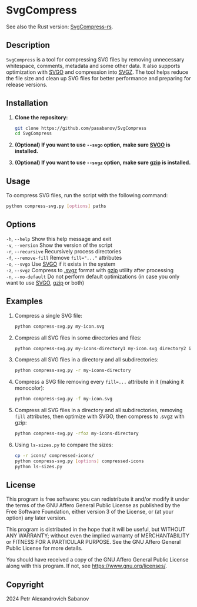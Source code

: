 # SvgCompress

See also the Rust version: [SvgCompress-rs](https://github.com/pasabanov/svgCompress-rs).

## Description

`SvgCompress` is a tool for compressing SVG files by removing unnecessary whitespace, comments, metadata and some other data. It also supports optimization with [SVGO](https://github.com/svg/svgo) and compression into [SVGZ](https://ru.wikipedia.org/wiki/SVG#SVGZ). The tool helps reduce the file size and clean up SVG files for better performance and preparing for release versions.

## Installation

1. **Clone the repository:**

	```sh
	git clone https://github.com/pasabanov/SvgCompress
	cd SvgCompress
	```

2. **(Optional) If you want to use `--svgo` option, make sure [SVGO](https://github.com/svg/svgo) is installed.**

3. **(Optional) If you want to use `--svgz` option, make sure [gzip](https://www.gnu.org/software/gzip/) is installed.**

## Usage

To compress SVG files, run the script with the following command:

```sh
python compress-svg.py [options] paths
```

## Options

`-h`, `--help` Show this help message and exit  
`-v`, `--version` Show the version of the script  
`-r`, `--recursive` Recursively process directories  
`-f`, `--remove-fill` Remove `fill="..."` attributes  
`-o`, `--svgo` Use [SVGO](https://github.com/svg/svgo) if it exists in the system  
`-z`, `--svgz` Compress to [.svgz](https://ru.wikipedia.org/wiki/SVG#SVGZ) format with [gzip](https://www.gnu.org/software/gzip/) utility after processing  
`-n`, `--no-default` Do not perform default optimizations (in case you only want to use [SVGO](https://github.com/svg/svgo), [gzip](https://www.gnu.org/software/gzip/) or both)

## Examples
1. Compress a single SVG file:
	```sh
	python compress-svg.py my-icon.svg
	```
2. Compress all SVG files in some directories and files:
	```sh
	python compress-svg.py my-icons-directory1 my-icon.svg directory2 icon2.svg
	```
3. Compress all SVG files in a directory and all subdirectories:
	```sh
	python compress-svg.py -r my-icons-directory
   ```
4. Compress a SVG file removing every `fill=...` attribute in it (making it monocolor):
	```sh
	python compress-svg.py -f my-icon.svg
	```
5. Compress all SVG files in a directory and all subdirectories, removing `fill` attributes, then optimize with SVGO, then compress to .svgz with gzip:
	```sh
	python compress-svg.py -rfoz my-icons-directory
	```
6. Using `ls-sizes.py` to compare the sizes:
	```sh
	cp -r icons/ compressed-icons/
	python compress-svg.py [options] compressed-icons
	python ls-sizes.py
	```

## License

This program is free software: you can redistribute it and/or modify
it under the terms of the GNU Affero General Public License as published by
the Free Software Foundation, either version 3 of the License, or
(at your option) any later version.

This program is distributed in the hope that it will be useful,
but WITHOUT ANY WARRANTY; without even the implied warranty of
MERCHANTABILITY or FITNESS FOR A PARTICULAR PURPOSE.  See the
GNU Affero General Public License for more details.

You should have received a copy of the GNU Affero General Public License
along with this program.  If not, see <https://www.gnu.org/licenses/>.

## Copyright
2024 Petr Alexandrovich Sabanov